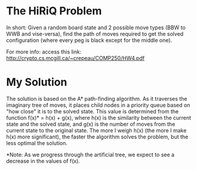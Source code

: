 # The HiRiQ Problem
In short: Given a random board state and 2 possible move types (BBW to WWB and vise-versa), find the path of moves required to get the solved configuration (where every peg is black except for the middle one).

For more info:  access this link: http://crypto.cs.mcgill.ca/~crepeau/COMP250/HW4.pdf

# My Solution

The solution is based on the A* path-finding algorithm. As it traverses the imaginary tree of moves, it places child nodes in a priority queue based on "how close" it is to the solved state. This value is determined from the function f(x)* = h(x) + g(x), where h(x) is the similarity between the current state and the solved state, and g(x) is the number of moves from the current state to the original state. The more I weigh h(x) (the more I make h(x) more significant), the faster the algorithm solves the problem, but the less optimal the solution.

*Note: As we progress through the artificial tree, we expect to see a decrease in the values of f(x).
